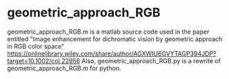 # geometric_approach_RGB
geometric_approach_RGB.m is a matlab source code used in the paper entitled "Image enhancement for dichromatic vision by geometric approach in RGB color space" https://onlinelibrary.wiley.com/share/author/AGXWIU6GVYTAGP394JDP?target=10.1002/col.22956 Also, geometric_approach_RGB.py is a rewrite of geometric_approach_RGB.m for python.
